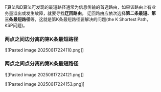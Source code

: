 F算法和D算法可发现的最短路径通常为信息传输的首选路由，如果该路由上有业务量溢出或发生故障，就要寻找**迂回路由**。
迂回路由应依次选择**第二条最短、第三条最短路径**等，这就是第K条最短路径要解决的问题(the K Shortest Path，KSP问题)。
### 两点之间**边**分离的第K条最短路径
![[Pasted image 20250617224110.png]]
### 两点之间**点**分离的第K条最短路径
![[Pasted image 20250617224121.png]]

![[Pasted image 20250617224153.png]]